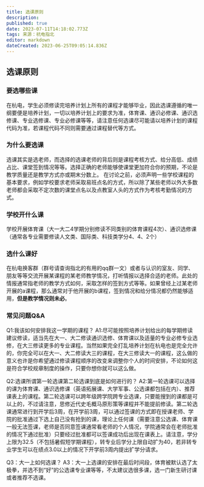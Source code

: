 ```yaml
---
title: 选课原则
description: 
published: true
date: 2023-07-11T14:18:02.773Z
tags: 来源：杭电指北
editor: markdown
dateCreated: 2023-06-25T09:05:14.836Z
---
```


## 选课原则

### 要选哪些课

在杭电，学生必须修读完培养计划上所有的课程才能够毕业，因此选课遵循的唯一纲要便是培养计划，一切以培养计划上的要求为准，体育课、通识必修课、通识选修课、专业选修课、专业必修课等等，请注意任何选课尽可能请以培养计划的课程代码为准，若课程代码不同则需要通过课程替代等方式。

### 为什么要选课

选课其实是选老师，而选择的选课老师的背后则是课程考核方式、给分高低、成绩占比、课堂签到情况等等。选择正确的老师能够使课堂更加符合你的预期，不论是教学质量还是教学方式亦或期末分数上。
在讨论之前，必须声明一些学校课程的基本要求，例如学校要求老师采取易班点名的方式，所以除了某些老师以外大多数老师都会采取不定次数的课堂点名以及点教室人头的方式作为考核考勤情况的方式。

### 学校开什么课

学校开展体育课（大一大二4学期分别修读不同类别的体育课程4次）、通识选修课（通常各专业需要修读人文类、国际类、科技类学分4、4、2个）

### 选什么课好

在杭电换客群（群号请查询指北的有用的qq群一文）或者与认识的室友、同学、朋友等等交流开展某课程的某老师教学情况，打听情报以选择合适的老师。此处的情报通常指老师的教学方式如何，采取怎样的签到方式等等。如果曾经上过某老师开展的a课程，那么通常对于他开展的b课程，签到情况和给分情况都仍然能够适用，**但是教学情况则未必**。

### 常见问题Q&A

Q1:我该如何安排我这一学期的课程？
A1:尽可能按照培养计划给出的每学期修读建议修读，适当先在大一、大二修读通识选修、体育课以及适量的专业必修专业选修，在大三修读更多的专业课程。当然如果完全打乱培养计划在杭电也是完全允许的，你完全可以在大一、大二修读大三的课程，在大三修读大一的课程，这么做的意义也许是你希望通过修读课程顺序的改变来调整你个人的时间安排，不论如何这是符合学校规章制度的操作，只要你想你就可以这么做。

Q2:选课所谓第一轮选课第二轮选课到底是如何进行的？
A2:第一轮选课可以选择的课为体育课、通识选修课（英语拓展课、大学军事、公选课都包括在内）、推荐课表上的课程。第二轮选课可以跨年级跨学院跨专业选课，只要能搜到的课都是可以上的，不过请注意，思修近代史毛概马原形策等课程并不能提前修读。第二轮选课通常进行到开学后3周，在开学前3周，可以通过签课的方式即在授课老师、学院的批准通过下选上自己没有抢到的课，理论上任何课（需要注意公选课、体育课一般无法签课，老师是否同意签课通常看老师的个人情况，学院通常会在老师批准的情况下通过批准）只要经过批准都可以签课成功后出现在课表上。请注意，学分上限为32.5（不包括暑假短学期课程），转专业后学分上限自动扩为40，若非转专业学生可以在绩点3.0以上的情况下开学前3周内提出扩学分请求。

Q3：大一上如何选课？
A3：大一上选课的安排在最后时间段，体育被默认选了太极拳，并选不到“好”的公选课专业课等等，不太建议选很多课，选一门新生研讨课或者推荐不选课。